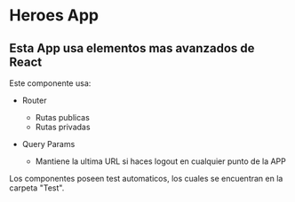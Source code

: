 # Heroes App
## Esta App usa elementos mas avanzados de React




Este componente usa:
- Router
    -   Rutas publicas
    -   Rutas privadas

- Query Params
    -   Mantiene la ultima URL si haces logout en cualquier punto de la APP

Los componentes poseen test automaticos, los cuales se encuentran en la carpeta "Test".
